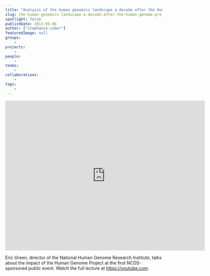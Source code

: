 ```yaml
---
title: "Analysis of the human genomics landscape a decade after the Human Genome Project"
slug: the-human-genomics-landscape-a-decade-after-the-human-genome-project
spotlight: false
publishDate: 2013-05-08
author: ["stephanie-suber"]
featuredImage: null
groups:
    - 
projects:
    - 
people:
    - 
teams: 
    - 
collaborations:
    - 
tags:
    - 
---
```

<iframe src="https://www.youtube.com/embed/qF5PTiyDHVY" width="640" height="480" frameborder="0" allowfullscreen="allowfullscreen"></iframe>

Eric Green, director of the National Human Genome Research Institute, talks about the impact of the Human Genome Project at the first NCDS-sponsored public event. Watch the full lecture at <a href="https://www.youtube.com/embed/qF5PTiyDHVY" target="_blank" rel="noopener">https://youtube.com.

